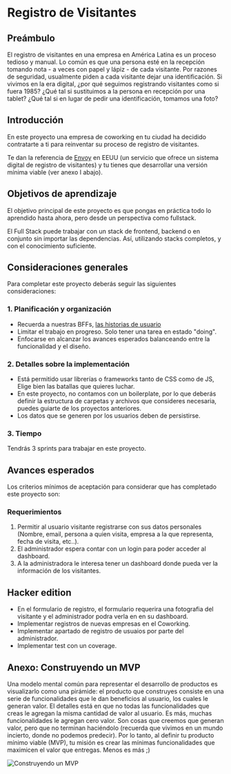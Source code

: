 # Registro de Visitantes

## Preámbulo

El registro de visitantes en una empresa en América Latina es un proceso tedioso
y manual. Lo común es que una persona esté en la recepción tomando nota - a
veces con papel y lápiz - de cada visitante. Por razones de seguridad,
usualmente piden a cada visitante dejar una identificación. Si vivimos en la era
digital, ¿por qué seguimos registrando visitantes como si fuera 1985? ¿Qué tal
si sustituimos a la persona en recepción por una tablet? ¿Qué tal si en lugar de
pedir una identificación, tomamos una foto?

## Introducción

En este proyecto una empresa de coworking en tu ciudad ha
decidido contratarte a ti para reinventar su proceso de
registro de visitantes.

Te dan la referencia de [Envoy](https://envoy.com/) en EEUU (un
servicio que ofrece un sistema digital de registro de visitantes) y tu
tienes que desarrollar una versión mínima viable (ver anexo I abajo).

## Objetivos de aprendizaje

El objetivo principal de este proyecto es que pongas en práctica todo lo
aprendido hasta ahora, pero desde un perspectiva como fullstack.

El Full Stack puede trabajar con un stack de frontend, backend o en conjunto sin importar las dependencias. Así, utilizando stacks completos, y con el conocimiento suficiente.

## Consideraciones generales

Para completar este proyecto deberás seguir las siguientes consideraciones:

### 1. Planificación y organización

* Recuerda a nuestras BFFs, [las historias de usuario](http://jmbeas.es/guias/historias-de-usuario/)
* Limitar el trabajo en progreso. Solo tener una tarea en estado "doing".
* Enfocarse en alcanzar los avances esperados balanceando entre la funcionalidad y el diseño.

### 2. Detalles sobre la implementación

* Está permitido usar librerías o frameworks tanto de CSS como de JS, Elige bien las batallas que quieres luchar.
* En este proyecto, no contamos con un boilerplate, por lo que deberás definir la estructura de carpetas y archivos que consideres necesaria, puedes guiarte de los proyectos anteriores.
* Los datos que se generen por los usuarios deben de persistirse.

### 3. Tiempo

Tendrás 3 sprints para trabajar en este proyecto.

## Avances esperados

Los criterios mínimos de aceptación para considerar que has completado este proyecto son:

### Requerimientos

1. Permitir al usuario visitante registrarse con sus datos personales (Nombre, email, persona a quien visita, empresa a la que representa, fecha de visita, etc..).
2. El administrador espera contar con un login para poder acceder al dashboard.
2. A la administradora le interesa tener un dashboard donde pueda ver la información de los visitantes.

## Hacker edition

* En el formulario de registro, el formulario requerira una fotografia del visitante y el administrador podra verla en en su dashboard.
* Implementar registros de nuevas empresas en el Coworking.
* Implementar apartado de registro de usuaios por parte del administrador.
* Implementar test con un coverage.


## Anexo: Construyendo un MVP

Una modelo mental común para representar el desarrollo de productos es
visualizarlo como una pirámide: el producto que construyes consiste en una serie
de funcionalidades que le dan beneficios al usuario, los cuales le generan
valor. El detalles está en que no todas las funcionalidades que creas le agregan
la misma cantidad de valor al usuario. Es más, muchas funcionalidades le agregan
cero valor. Son cosas que creemos que generan valor, pero que no terminan
haciéndolo (recuerda que vivimos en un mundo incierto, donde no podemos
predecir). Por lo tanto, al definir tu producto mínimo viable (MVP), tu misión
es crear las mínimas funcionalidades que maximicen el valor que entregas. Menos
es más ;)

![Construyendo un MVP](https://lh5.googleusercontent.com/Y0pAAgnYJcYs0DCK2vo28H0709vIJ4OvMkGs5P1xCS4_6k3XQS0jqOA3KQLKsFX1SrCcOqab9jMwuTCRZVATELmlhFr5VihRIrftA5Fj8q0PFQ8JDoktKfHTrZX5CG4ASzv7vyxL)

